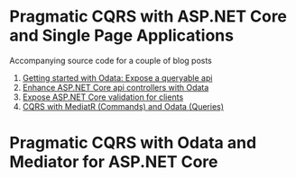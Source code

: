 # Pragmatic CQRS with ASP.NET Core and Single Page Applications

Accompanying source code for a couple of blog posts

1. [Getting started with Odata: Expose a queryable api](https://www.jannikbuschke.de/blog/odata-getting-started/)
2. [Enhance ASP.NET Core api controllers with Odata](https://www.jannikbuschke.de/blog/webapi-enable-query/)
3. [Expose ASP.NET Core validation for clients](https://www.jannikbuschke.de/blog/expose-aspnetcore-validation/)
4. [CQRS with MediatR (Commands) and Odata (Queries)](https://www.jannikbuschke.de/blog/cqrs-with-mediatr-and-odata/)
# Pragmatic CQRS with Odata and Mediator for ASP.NET Core
